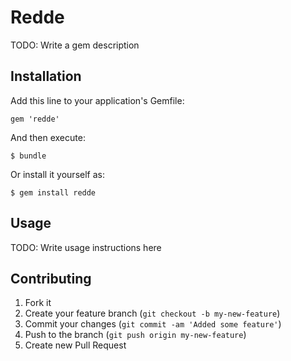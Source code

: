 # Redde

TODO: Write a gem description

## Installation

Add this line to your application's Gemfile:

    gem 'redde'

And then execute:

    $ bundle

Or install it yourself as:

    $ gem install redde

## Usage

TODO: Write usage instructions here

## Contributing

1. Fork it
2. Create your feature branch (`git checkout -b my-new-feature`)
3. Commit your changes (`git commit -am 'Added some feature'`)
4. Push to the branch (`git push origin my-new-feature`)
5. Create new Pull Request
